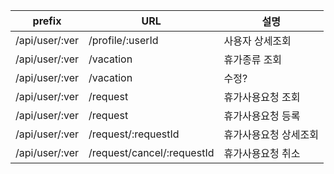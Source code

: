| prefix         | URL                        |설명|
|----------------|----------------------------|---|
| /api/user/:ver | /profile/:userId           | 사용자 상세조회
| /api/user/:ver | /vacation                  | 휴가종류 조회
| /api/user/:ver | /vacation                  | 수정?
| /api/user/:ver | /request                   | 휴가사용요청 조회
| /api/user/:ver | /request                   | 휴가사용요청 등록
| /api/user/:ver | /request/:requestId        | 휴가사용요청 상세조회
| /api/user/:ver | /request/cancel/:requestId | 휴가사용요청 취소
